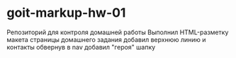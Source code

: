 # goit-markup-hw-01

Репозиторий для контроля домашней работы
Выполнил HTML-разметку макета страницы домашнего задания
добавил верхнюю линию и контакты обвернув в nav
добавил "героя" шапку
